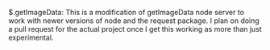 $.getImageData: This is a modification of getImageData node server to work with newer versions of node and the request package. I plan on doing a pull request for the actual project once I get this working as more than just experimental.